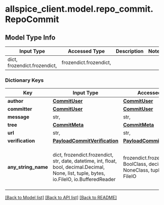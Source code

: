# allspice_client.model.repo_commit.RepoCommit

## Model Type Info
Input Type | Accessed Type | Description | Notes
------------ | ------------- | ------------- | -------------
dict, frozendict.frozendict,  | frozendict.frozendict,  |  | 

### Dictionary Keys
Key | Input Type | Accessed Type | Description | Notes
------------ | ------------- | ------------- | ------------- | -------------
**author** | [**CommitUser**](CommitUser.md) | [**CommitUser**](CommitUser.md) |  | [optional] 
**committer** | [**CommitUser**](CommitUser.md) | [**CommitUser**](CommitUser.md) |  | [optional] 
**message** | str,  | str,  |  | [optional] 
**tree** | [**CommitMeta**](CommitMeta.md) | [**CommitMeta**](CommitMeta.md) |  | [optional] 
**url** | str,  | str,  |  | [optional] 
**verification** | [**PayloadCommitVerification**](PayloadCommitVerification.md) | [**PayloadCommitVerification**](PayloadCommitVerification.md) |  | [optional] 
**any_string_name** | dict, frozendict.frozendict, str, date, datetime, int, float, bool, decimal.Decimal, None, list, tuple, bytes, io.FileIO, io.BufferedReader | frozendict.frozendict, str, BoolClass, decimal.Decimal, NoneClass, tuple, bytes, FileIO | any string name can be used but the value must be the correct type | [optional]

[[Back to Model list]](../../README.md#documentation-for-models) [[Back to API list]](../../README.md#documentation-for-api-endpoints) [[Back to README]](../../README.md)

